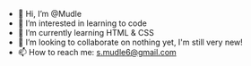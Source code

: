 - 👋 Hi, I’m @Mudle
- 👀 I’m interested in learning to code
- 🌱 I’m currently learning HTML & CSS
- 💞️ I’m looking to collaborate on nothing yet, I'm still very new!
- 📫 How to reach me: s.mudle6@gmail.com

<!---
Mudle/Mudle is a ✨ special ✨ repository because its `README.md` (this file) appears on your GitHub profile.
You can click the Preview link to take a look at your changes.
--->
